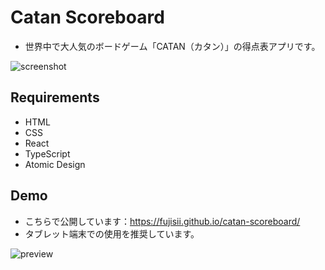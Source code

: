 # Catan Scoreboard

- 世界中で大人気のボードゲーム「CATAN（カタン）」の得点表アプリです。

![screenshot](https://user-images.githubusercontent.com/51264835/181912560-2e85025d-ff5f-4238-b44c-21aceec35030.jpg)

## Requirements
- HTML
- CSS
- React
- TypeScript
- Atomic Design

## Demo

- こちらで公開しています：https://fujisii.github.io/catan-scoreboard/
- タブレット端末での使用を推奨しています。

![preview](https://user-images.githubusercontent.com/51264835/181913680-fba782a1-81b9-484c-bb29-490b9035a007.gif)
